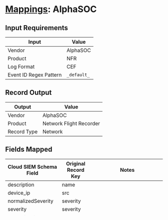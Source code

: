 # [Mappings](README.md): AlphaSOC

## Input Requirements

|Input|Value|
|-----|-----|
|Vendor|AlphaSOC|
|Product|NFR|
|Log Format|CEF|
|Event ID Regex Pattern|`_default_`|

## Record Output

|Output|Value|
|------|-----|
|Vendor|AlphaSOC|
|Product|Network Flight Recorder|
|Record Type|Network|

## Fields Mapped

|Cloud SIEM Schema Field|Original Record Key|Notes|
|-----------------------|-------------------|-----|
|description|name||
|device_ip|src||
|normalizedSeverity|severity||
|severity|severity||
|srcDevice_ip|src||
|threat_name|signature||
|threat_referenceUrl|query||
|threat_ruleType|None|The static text `direct` is populated in this schema field.|
|threat_signalName|name||
|timestamp|rt|We expect the orginal record value of `rt` is in the format `MMM dd yyyy HH:mm:ss.SSS zzz`|

